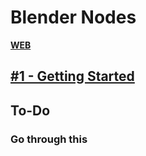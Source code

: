 # Blender Nodes

[**WEB**](https://tomashubelbauer.github.io/blender-nodes)

## [#1 - Getting Started](https://www.youtube.com/watch?v=Q53LOCFVp70)

## To-Do

### Go through this
